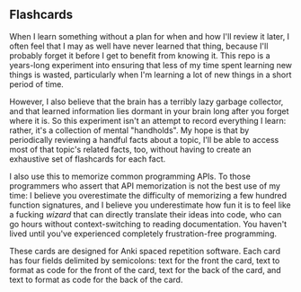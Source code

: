 ## Flashcards

When I learn something without a plan for when and how I'll review it later, I often feel that I may as well have never learned that thing, because I'll probably forget it before I get to benefit from knowing it. This repo is a years-long experiment into ensuring that less of my time spent learning new things is wasted, particularly when I'm learning a lot of new things in a short period of time.

However, I also believe that the brain has a terribly lazy garbage collector, and that learned information lies dormant in your brain long after you forget where it is. So this experiment isn't an attempt to record everything I learn: rather, it's a collection of mental "handholds". My hope is that by periodically reviewing a handful facts about a topic, I'll be able to access most of that topic's related facts, too, without having to create an exhaustive set of flashcards for each fact.

I also use this to memorize common programming APIs. To those programmers who assert that API memorization is not the best use of my time: I believe you overestimate the difficulty of memorizing a few hundred function signatures, and I believe you underestimate how fun it is to feel like a fucking _wizard_ that can directly translate their ideas into code, who can go hours without context-switching to reading documentation. You haven't lived until you've experienced completely frustration-free programming.

These cards are designed for Anki spaced repetition software. Each card has four fields delimited by semicolons: text for the front the card, text to format as code for the front of the card, text for the back of the card, and text to format as code for the back of the card.

